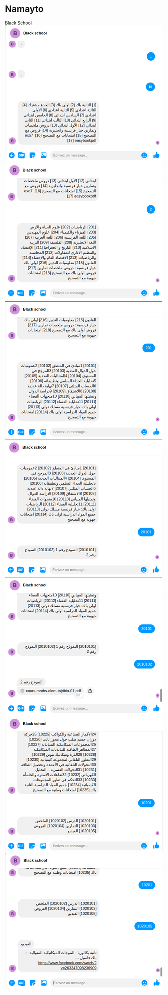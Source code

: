 # Namayto
[Black School](https://web.facebook.com/barin9ra/)
![](Results/i1.png)
![](Results/i2.png)
![](Results/i3.png)
![](Results/i4.png)
![](Results/i5.png)
![](Results/i6.png)
![](Results/i7.png)
